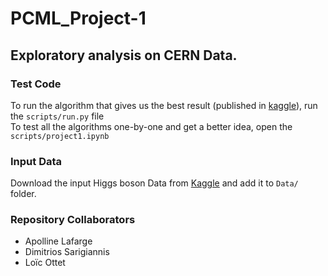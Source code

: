 # PCML_Project-1

## Exploratory analysis on CERN Data.

### Test Code
To run the algorithm that gives us the best result (published in [kaggle](https://inclass.kaggle.com/c/epfml-project-1/leaderboard)), run the `scripts/run.py` file
<br />
To test all the algorithms one-by-one and get a better idea, open the `scripts/project1.ipynb`

### Input Data
Download the input Higgs boson Data from [Kaggle](https://inclass.kaggle.com/c/epfml-project-1/data)
and add it to `Data/` folder.

### Repository Collaborators

  - Apolline Lafarge
  - Dimitrios Sarigiannis
  - Loïc Ottet
